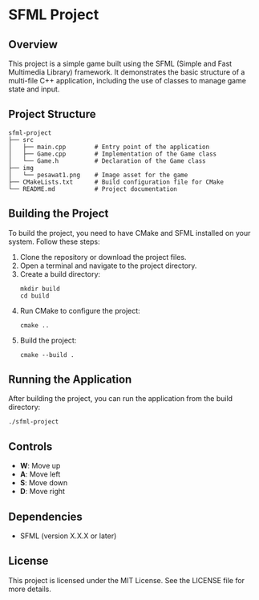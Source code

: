 # SFML Project

## Overview
This project is a simple game built using the SFML (Simple and Fast Multimedia Library) framework. It demonstrates the basic structure of a multi-file C++ application, including the use of classes to manage game state and input.

## Project Structure
```
sfml-project
├── src
│   ├── main.cpp        # Entry point of the application
│   ├── Game.cpp        # Implementation of the Game class
│   └── Game.h          # Declaration of the Game class
├── img
│   └── pesawat1.png    # Image asset for the game
├── CMakeLists.txt      # Build configuration file for CMake
└── README.md           # Project documentation
```

## Building the Project
To build the project, you need to have CMake and SFML installed on your system. Follow these steps:

1. Clone the repository or download the project files.
2. Open a terminal and navigate to the project directory.
3. Create a build directory:
   ```
   mkdir build
   cd build
   ```
4. Run CMake to configure the project:
   ```
   cmake ..
   ```
5. Build the project:
   ```
   cmake --build .
   ```

## Running the Application
After building the project, you can run the application from the build directory:
```
./sfml-project
```

## Controls
- **W**: Move up
- **A**: Move left
- **S**: Move down
- **D**: Move right

## Dependencies
- SFML (version X.X.X or later)

## License
This project is licensed under the MIT License. See the LICENSE file for more details.